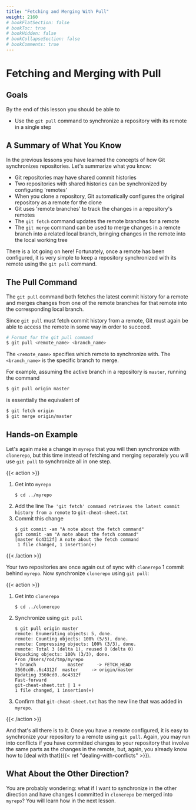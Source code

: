 ```yaml
---
title: "Fetching and Merging With Pull"
weight: 2160
# bookFlatSection: false
# bookToc: true
# bookHidden: false
# bookCollapseSection: false
# bookComments: true
---
```


# Fetching and Merging with Pull

## Goals

By the end of this lesson you should be able to 

- Use the `git pull` command to synchronize a repository with its remote in a single step

## A Summary of What You Know

In the previous lessons you have learned the concepts of how Git synchronizes repositories.  Let's summarize what you know:

- Git repositories may have shared commit histories
- Two repositories with shared histories can be synchronized by configuring 'remotes'
- When you clone a repository, Git automatically configures the original repository as a remote for the clone
- Git uses 'remote branches' to track the changes in a repository's remotes
- The `git fetch` command updates the remote branches for a remote
- The `git merge` command can be used to merge changes in a remote branch into a related local branch, bringing changes in the remote into the local working tree

There is a lot going on here!  Fortunately, once a remote has been configured, it is very simple to keep a repository synchronized with its remote using the `git pull` command.

## The Pull Command

The `git pull` command both fetches the latest commit history for a remote and merges changes from one of the remote branches for that remote into the corresponding local branch.

Since `git pull` must fetch commit history from a remote, Git must again be able to access the remote in some way in order to succeed.

```sh
# Format for the git pull command
$ git pull <remote_name> <branch_name>
```

The `<remote_name>` specifies which remote to synchronize with.  The `<branch_name>` is the specific branch to merge.

For example, assuming the active branch in a repository is `master`, running the command

```sh
$ git pull origin master
```

is essentially the equivalent of

```sh
$ git fetch origin
$ git merge origin/master
```

## Hands-on Example

Let's again make a change in `myrepo` that you will then synchronize with `clonerepo`, but this time instead of fetching and merging separately you will use `git pull` to synchronize all in one step.

{{< action >}}
1. Get into `myrepo` 
    ```text
    $ cd ../myrepo
    ```
2. Add the line `The 'git fetch' command retrieves the latest commit history from a remote` to `git-cheat-sheet.txt`
3. Commit this change
    ```text
    $ git commit -am "A note about the fetch command"
    git commit -am "A note about the fetch command"
    [master 6c4312f] A note about the fetch command
     1 file changed, 1 insertion(+)
    ```
{{< /action >}}

Your two repositories are once again out of sync with `clonerepo` 1 commit behind `myrepo`.  Now synchronize `clonerepo` using `git pull`:

{{< action >}}
1. Get into `clonerepo`
    ```text
    $ cd ../clonerepo
    ```
2. Synchronize using `git pull`
    ```text
    $ git pull origin master
    remote: Enumerating objects: 5, done.
    remote: Counting objects: 100% (5/5), done.
    remote: Compressing objects: 100% (3/3), done.
    remote: Total 3 (delta 1), reused 0 (delta 0)
    Unpacking objects: 100% (3/3), done.
    From /Users/rod/tmp/myrepo
    * branch            master     -> FETCH_HEAD
    3560cd0..6c4312f  master     -> origin/master
    Updating 3560cd0..6c4312f
    Fast-forward
    git-cheat-sheet.txt | 1 +
    1 file changed, 1 insertion(+)
    ```
3. Confirm that `git-cheat-sheet.txt` has the new line that was added in `myrepo`.

{{< /action >}}

And that's all there is to it.  Once you have a remote configured, it is easy to synchronize your repository to a remote using `git pull`.  Again, you may run into conflicts if you have committed changes to your repository that involve the same parts as the changes in the remote, but, again, you already know how to [deal with that]({{< ref "dealing-with-conflicts" >}}).

## What About the Other Direction?

You are probably wondering: what if I want to synchronize in the other direction and have changes I committed in `clonerepo` be merged into `myrepo`?  You will learn how in the next lesson.